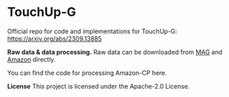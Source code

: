 # TouchUp-G

Official repo for code and implementations for TouchUp-G: https://arxiv.org/abs/2309.13885

**Raw data & data processing.** Raw data can be downloaded from [MAG](https://zenodo.org/record/7611544) and [Amazon](http://jmcauley.ucsd.edu/data/amazon/links.html) directly. 

You can find the code for processing Amazon-CP here. 

**License**
This project is licensed under the Apache-2.0 License.
